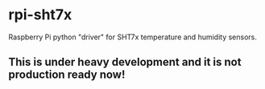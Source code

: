 # rpi-sht7x
Raspberry Pi python "driver" for SHT7x temperature and humidity sensors. 

## This is under heavy development and it is not production ready now!
